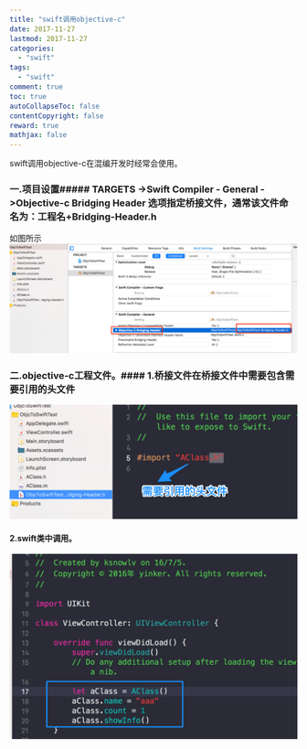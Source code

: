 ```yaml
---
title: "swift调用objective-c"
date: 2017-11-27
lastmod: 2017-11-27
categories:
  - "swift"
tags:
  - "swift"
comment: true
toc: true
autoCollapseToc: false
contentCopyright: false
reward: true
mathjax: false
---
```


swift调用objective-c在混编开发时经常会使用。


### 一.项目设置##### TARGETS ->Swift Compiler - General ->Objective-c Bridging Header 选项指定桥接文件，通常该文件命名为：工程名+Bridging-Header.h
如图所示
![image](/images/post/2017-11-27-swiftdiao-yong-objective-c/oc-bridging-setting.png) 

### 二.objective-c工程文件。#### 1.桥接文件在桥接文件中需要包含需要引用的头文件
![image](/images/post/2017-11-27-swiftdiao-yong-objective-c/oc-bridging.png) 

#### 2.swift类中调用。
![image](/images/post/2017-11-27-swiftdiao-yong-objective-c/swift-call-oc-demo.png) 


